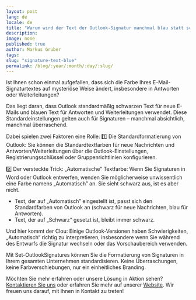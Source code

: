 ```yaml
---
layout: post
lang: de
locale: de
title: "Warum wird der Text der Outlook-Signatur manchmal blau statt schwarz angezeigt?"
description:
image: none
published: true
author: Markus Gruber
tags: 
slug: "signature-text-blue"
permalink: /blog/:year/:month/:day/:slug/
---
```

Ist Ihnen schon einmal aufgefallen, dass sich die Farbe Ihres E-Mail-Signaturtextes auf mysteriöse Weise ändert, insbesondere in Antworten oder Weiterleitungen?

Das liegt daran, dass Outlook standardmäßig schwarzen Text für neue E-Mails und blauen Text für Antworten und Weiterleitungen verwendet. Diese Standardeinstellungen gelten auch für Signaturen – manchmal absichtlich, manchmal überraschend.

Dabei spielen zwei Faktoren eine Rolle:
1️⃣ Die Standardformatierung von Outlook:
Sie können die Standardtextfarben für neue Nachrichten und Antworten/Weiterleitungen über die Outlook-Einstellungen, Registrierungsschlüssel oder Gruppenrichtlinien konfigurieren.

2️⃣ Der versteckte Trick: „Automatische” Textfarbe:
Wenn Sie Signaturen in Word oder Outlook entwerfen, wenden Sie möglicherweise unwissentlich eine Farbe namens „Automatisch” an. Sie sieht schwarz aus, ist es aber nicht.
- Text, der auf „Automatisch” eingestellt ist, passt sich den Standardfarben von Outlook an (schwarz für neue Nachrichten, blau für Antworten).
- Text, der auf „Schwarz“ gesetzt ist, bleibt immer schwarz.

Und hier kommt der Clou: Einige Outlook-Versionen haben Schwierigkeiten, „Automatisch“ richtig zu interpretieren, insbesondere wenn Sie während des Entwurfs die Signatur wechseln oder das Vorschaubereich verwenden.

Mit Set-OutlookSignatures können Sie die Formatierung von Signaturen in Ihrem gesamten Unternehmen standardisieren. Keine Überraschungen, keine Farbverschiebungen, nur ein einheitliches Branding.

Möchten Sie mehr erfahren oder unsere Lösung in Aktion sehen? [Kontaktieren Sie uns](/contact) oder erfahren Sie mehr auf unserer [Website](/). Wir freuen uns darauf, mit Ihnen in Kontakt zu treten!